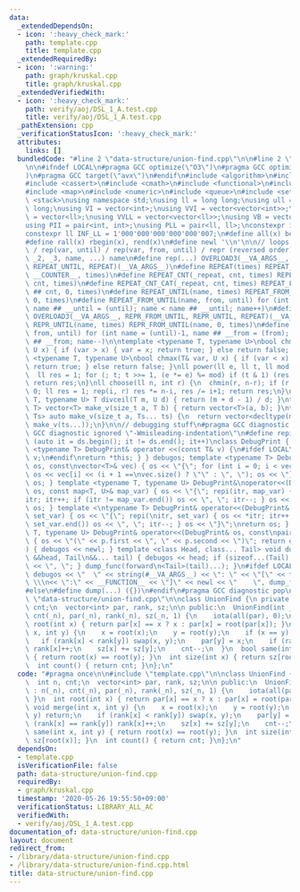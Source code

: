 ```yaml
---
data:
  _extendedDependsOn:
  - icon: ':heavy_check_mark:'
    path: template.cpp
    title: template.cpp
  _extendedRequiredBy:
  - icon: ':warning:'
    path: graph/kruskal.cpp
    title: graph/kruskal.cpp
  _extendedVerifiedWith:
  - icon: ':heavy_check_mark:'
    path: verify/aoj/DSL_1_A.test.cpp
    title: verify/aoj/DSL_1_A.test.cpp
  _pathExtension: cpp
  _verificationStatusIcon: ':heavy_check_mark:'
  attributes:
    links: []
  bundledCode: "#line 2 \"data-structure/union-find.cpp\"\n\n#line 2 \"template.cpp\"\
    \n\n#ifndef LOCAL\n#pragma GCC optimize(\"O3\")\n#pragma GCC optimize(\"unroll-loops\"\
    )\n#pragma GCC target(\"avx\")\n#endif\n#include <algorithm>\n#include <bitset>\n\
    #include <cassert>\n#include <cmath>\n#include <functional>\n#include <iostream>\n\
    #include <map>\n#include <numeric>\n#include <queue>\n#include <set>\n#include\
    \ <stack>\nusing namespace std;\nusing ll = long long;\nusing ull = unsigned long\
    \ long;\nusing VI = vector<int>;\nusing VVI = vector<vector<int>>;\nusing VLL\
    \ = vector<ll>;\nusing VVLL = vector<vector<ll>>;\nusing VB = vector<bool>;\n\
    using PII = pair<int, int>;\nusing PLL = pair<ll, ll>;\nconstexpr int INF = 1000000007;\n\
    constexpr ll INF_LL = 1'000'000'000'000'000'007;\n#define all(x) begin(x), end(x)\n\
    #define rall(x) rbegin(x), rend(x)\n#define newl '\\n'\n\n// loops rep(until)\
    \ / rep(var, until) / rep(var, from, until) / repr (reversed order)\n#define OVERLOAD3(_1,\
    \ _2, _3, name, ...) name\n#define rep(...) OVERLOAD3(__VA_ARGS__, REPEAT_FROM_UNTIL,\
    \ REPEAT_UNTIL, REPEAT)(__VA_ARGS__)\n#define REPEAT(times) REPEAT_CNT(_repeat,\
    \ __COUNTER__, times)\n#define REPEAT_CNT(_repeat, cnt, times) REPEAT_CNT_CAT(_repeat,\
    \ cnt, times)\n#define REPEAT_CNT_CAT(_repeat, cnt, times) REPEAT_FROM_UNTIL(_repeat\
    \ ## cnt, 0, times)\n#define REPEAT_UNTIL(name, times) REPEAT_FROM_UNTIL(name,\
    \ 0, times)\n#define REPEAT_FROM_UNTIL(name, from, until) for (int name = from,\
    \ name ## __until = (until); name < name ## __until; name++)\n#define repr(...)\
    \ OVERLOAD3(__VA_ARGS__, REPR_FROM_UNTIL, REPR_UNTIL, REPEAT)(__VA_ARGS__)\n#define\
    \ REPR_UNTIL(name, times) REPR_FROM_UNTIL(name, 0, times)\n#define REPR_FROM_UNTIL(name,\
    \ from, until) for (int name = (until)-1, name ## __from = (from); name >= name\
    \ ## __from; name--)\n\ntemplate <typename T, typename U>\nbool chmin(T& var,\
    \ U x) { if (var > x) { var = x; return true; } else return false; }\ntemplate\
    \ <typename T, typename U>\nbool chmax(T& var, U x) { if (var < x) { var = x;\
    \ return true; } else return false; }\nll power(ll e, ll t, ll mod = INF_LL) {\n\
    \  ll res = 1; for (; t; t >>= 1, (e *= e) %= mod) if (t & 1) (res *= e) %= mod;\
    \ return res;\n}\nll choose(ll n, int r) {\n  chmin(r, n-r); if (r < 0) return\
    \ 0; ll res = 1; rep(i, r) res *= n-i, res /= i+1; return res;\n}\ntemplate <typename\
    \ T, typename U> T divceil(T m, U d) { return (m + d - 1) / d; }\ntemplate <typename\
    \ T> vector<T> make_v(size_t a, T b) { return vector<T>(a, b); }\ntemplate <typename...\
    \ Ts> auto make_v(size_t a, Ts... ts) {\n  return vector<decltype(make_v(ts...))>(a,\
    \ make_v(ts...));\n}\n\n// debugging stuff\n#pragma GCC diagnostic push\n#pragma\
    \ GCC diagnostic ignored \"-Wmisleading-indentation\"\n#define repi(it, ds) for\
    \ (auto it = ds.begin(); it != ds.end(); it++)\nclass DebugPrint { public: template\
    \ <typename T> DebugPrint& operator <<(const T& v) {\n#ifdef LOCAL\n    cerr <<\
    \ v;\n#endif\nreturn *this; } } debugos; template <typename T> DebugPrint& operator<<(DebugPrint&\
    \ os, const\nvector<T>& vec) { os << \"{\"; for (int i = 0; i < vec.size(); i++)\
    \ os << vec[i] << (i + 1 ==\nvec.size() ? \"\" : \", \"); os << \"}\"; return\
    \ os; } template <typename T, typename U> DebugPrint&\noperator<<(DebugPrint&\
    \ os, const map<T, U>& map_var) { os << \"{\"; repi(itr, map_var) { os << *\n\
    itr; itr++; if (itr != map_var.end()) os << \", \"; itr--; } os << \"}\"; return\
    \ os; } template <\ntypename T> DebugPrint& operator<<(DebugPrint& os, const set<T>&\
    \ set_var) { os << \"{\"; repi(\nitr, set_var) { os << *itr; itr++; if (itr !=\
    \ set_var.end()) os << \", \"; itr--; } os << \"}\";\nreturn os; } template <typename\
    \ T, typename U> DebugPrint& operator<<(DebugPrint& os, const\npair<T, U>& p)\
    \ { os << \"(\" << p.first << \", \" << p.second << \")\"; return os; } void dump_func(\n\
    ) { debugos << newl; } template <class Head, class... Tail> void dump_func(Head\
    \ &&head, Tail\n&&... tail) { debugos << head; if (sizeof...(Tail) > 0) { debugos\
    \ << \", \"; } dump_func(forward\n<Tail>(tail)...); }\n#ifdef LOCAL\n#define dump(...)\
    \ debugos << \"  \" << string(#__VA_ARGS__) << \": \" << \"[\" << to_string(__LINE__)\
    \ \\\n<< \":\" << __FUNCTION__ << \"]\" << newl << \"    \", dump_func(__VA_ARGS__)\n\
    #else\n#define dump(...) ({})\n#endif\n#pragma GCC diagnostic pop\n\n\n#line 4\
    \ \"data-structure/union-find.cpp\"\n\nclass UnionFind {\n private:\n  int n,\
    \ cnt;\n  vector<int> par, rank, sz;\n\n public:\n  UnionFind(int _n) : n(_n),\
    \ cnt(_n), par(_n), rank(_n), sz(_n, 1) {\n    iota(all(par), 0);\n  }\n  int\
    \ root(int x) { return par[x] == x ? x : par[x] = root(par[x]); }\n  void merge(int\
    \ x, int y) {\n    x = root(x);\n    y = root(y);\n    if (x == y) return;\n \
    \   if (rank[x] < rank[y]) swap(x, y);\n    par[y] = x;\n    if (rank[x] == rank[y])\
    \ rank[x]++;\n    sz[x] += sz[y];\n    cnt--;\n  }\n  bool same(int x, int y)\
    \ { return root(x) == root(y); }\n  int size(int x) { return sz[root(x)]; }\n\
    \  int count() { return cnt; }\n};\n"
  code: "#pragma once\n\n#include \"template.cpp\"\n\nclass UnionFind {\n private:\n\
    \  int n, cnt;\n  vector<int> par, rank, sz;\n\n public:\n  UnionFind(int _n)\
    \ : n(_n), cnt(_n), par(_n), rank(_n), sz(_n, 1) {\n    iota(all(par), 0);\n \
    \ }\n  int root(int x) { return par[x] == x ? x : par[x] = root(par[x]); }\n \
    \ void merge(int x, int y) {\n    x = root(x);\n    y = root(y);\n    if (x ==\
    \ y) return;\n    if (rank[x] < rank[y]) swap(x, y);\n    par[y] = x;\n    if\
    \ (rank[x] == rank[y]) rank[x]++;\n    sz[x] += sz[y];\n    cnt--;\n  }\n  bool\
    \ same(int x, int y) { return root(x) == root(y); }\n  int size(int x) { return\
    \ sz[root(x)]; }\n  int count() { return cnt; }\n};\n"
  dependsOn:
  - template.cpp
  isVerificationFile: false
  path: data-structure/union-find.cpp
  requiredBy:
  - graph/kruskal.cpp
  timestamp: '2020-05-26 19:55:50+09:00'
  verificationStatus: LIBRARY_ALL_AC
  verifiedWith:
  - verify/aoj/DSL_1_A.test.cpp
documentation_of: data-structure/union-find.cpp
layout: document
redirect_from:
- /library/data-structure/union-find.cpp
- /library/data-structure/union-find.cpp.html
title: data-structure/union-find.cpp
---
```

